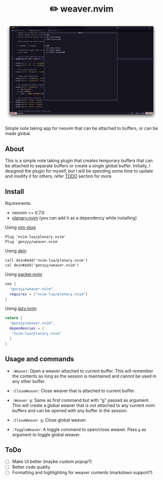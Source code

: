<div align=center>
  <h1>✏️ weaver.nvim</h1>
</div>

<img src="./assets/screenshot.png" alt="screenshot" />

Simple note taking app for neovim that can be attached to buffers, or can be made global.

## About

This is a simple note taking plugin that creates temporary buffers that can be attached to separate buffers or create a single global buffer. Initially, I designed the plugin for myself, but I will be spending some time to update and modify it for others, refer [TODO](#todo) section for more.

## Install

Rquirements:
 - neovim >= 0.7.0
 - [plenary.nvim](https://github.com/nvim-lua/plenary.nvim) (you can add it as a dependency while installing)

Using [vim-plug](https://github.com/junegunn/vim-plug)
```viml
Plug 'nvim-lua/plenary.nvim'
Plug `genzyy/weaver.nvim`
```

Using [dein](https://github.com/Shougo/dein.vim)
```viml
call dein#add('nvim-lua/plenary.nvim')
cal dein#add('genzyy/weaver.nvim')
```

Using [packer.nvim](https://github.com/wbthomason/packer.nvim)
```lua
use {
  "genzyy/weaver.nvim",
  requires = {"nvim-lua/plenary.nvim"}
}
```

Using [lazy.nvim](https://github.com/folke/lazy.nvim)
```lua
return {
  "genzyy/weaver.nvim",
  dependencies = {
   "nvim-lua/plenary.nvim"
  }
}
```

## Usage and commands

- `:Weaver`: Open a weaver attached to current buffer. This will remember the contents as long as the session is maintained and cannot be used in any other buffer.

- `:CloseWeaver`: Close weaver that is attached to current buffer.

- `:Weaver g`: Same as first command but with "g" passed as argument. This will create a global weaver that is not attached to any current nvim buffers and can be opened with any buffer in the session.

- `:CloseWeaver g`: Close global weaver.

- `:ToggleWeaver`: A toggle command to open/close weaver. Pass `g` as argument to toggle global weaver.


## ToDo

- [ ] Make UI better (maybe custom popup?)
- [ ] Better code quality
- [ ] Formatting and highlighting for weaver contents (markdown support?)
